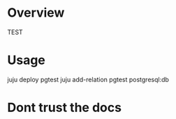 # Overview

TEST

# Usage

juju deploy pgtest
juju add-relation pgtest postgresql:db

# Dont trust the docs
